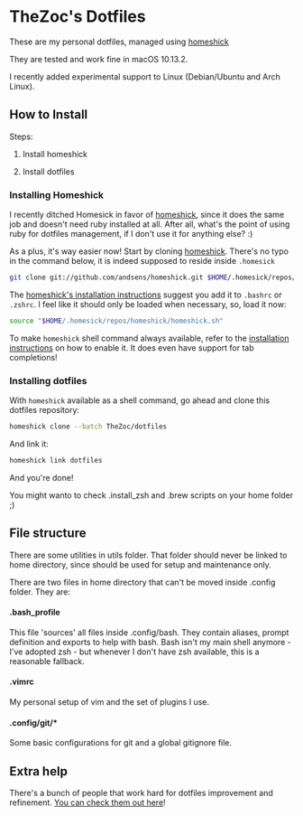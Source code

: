 TheZoc's Dotfiles
=================

These are my personal dotfiles, managed using [homeshick][1]

They are tested and work fine in macOS 10.13.2.

I recently added experimental support to Linux (Debian/Ubuntu and Arch Linux).

## How to Install

Steps:

1) Install homeshick

2) Install dotfiles

### Installing Homeshick

I recently ditched Homesick in favor of [homeshick][1], since it does the same job and doesn't need ruby installed at all. After all, what's the point of using ruby for dotfiles management, if I don't use it for anything else? :)

As a plus, it's way easier now! Start by cloning [homeshick][1]. There's no typo in the command below, it is indeed supposed to reside inside `.homesick`

```bash
git clone git://github.com/andsens/homeshick.git $HOME/.homesick/repos/homeshick
```

The [homeshick's installation instructions][2] suggest you add it to `.bashrc` or `.zshrc`.
I feel like it should only be loaded when necessary, so, load it now:

```bash
source "$HOME/.homesick/repos/homeshick/homeshick.sh"
```

To make `homeshick` shell command always available, refer to the [installation instructions][2] on how to enable it.
It does even have support for tab completions!

### Installing dotfiles

With `homeshick` available as a shell command, go ahead and clone this dotfiles repository:

```bash
homeshick clone --batch TheZoc/dotfiles
```

And link it:

```bash
homeshick link dotfiles
```

And you're done!



You might wanto to check .install_zsh and .brew scripts on your home folder ;)

## File structure

There are some utilities in utils folder. That folder should never be linked to home directory, since should be used for setup and maintenance only.

There are two files in home directory that can't be moved inside .config folder. They are:

#### .bash_profile

This file 'sources' all files inside .config/bash. They contain aliases, prompt definition and exports to help with bash.
Bash isn't my main shell anymore - I've adopted zsh - but whenever I don't have zsh available, this is a reasonable fallback.

#### .vimrc

My personal setup of vim and the set of plugins I use.


#### .config/git/*

Some basic configurations for git and a global gitignore file.

## Extra help

There's a bunch of people that work hard for dotfiles improvement and refinement. [You can check them out here][3]!

[1]: https://github.com/andsens/homeshick
[2]: https://github.com/andsens/homeshick/wiki/Installation
[3]: http://dotfiles.github.io/
